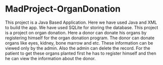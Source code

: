 # MadProject-OrganDonation
This project is a Java Based Application. Here we have used Java and XML to build the app. We have used SQLite for storing the database.
This project is a project on organ donation. Here a donor can donate his organs by registering himself for the organ donation program. The donor can donate organs like eyes, kidney, bone marrow and etc.
These information can be viewed only by the admin. Also the admin can delete the record.
For the patient to get these organs planted first he has to register himself and then he can view the information about the donor. 
